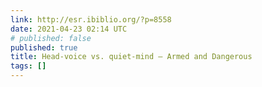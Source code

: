 ```yaml
---
link: http://esr.ibiblio.org/?p=8558
date: 2021-04-23 02:14 UTC
# published: false
published: true
title: Head-voice vs. quiet-mind – Armed and Dangerous
tags: []
---
```



